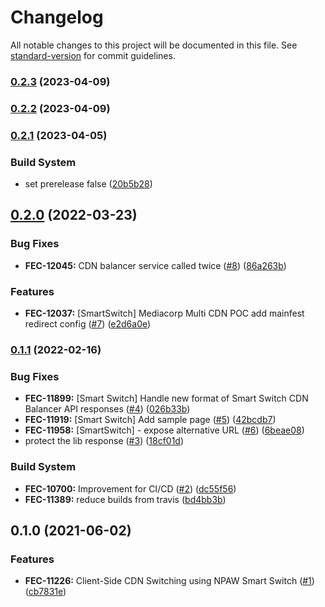 # Changelog

All notable changes to this project will be documented in this file. See [standard-version](https://github.com/conventional-changelog/standard-version) for commit guidelines.

### [0.2.3](https://github.com/kaltura/playkit-js-smartswitch/compare/v0.2.2...v0.2.3) (2023-04-09)



### [0.2.2](https://github.com/kaltura/playkit-js-smartswitch/compare/v0.2.1...v0.2.2) (2023-04-09)



### [0.2.1](https://github.com/kaltura/playkit-js-smartswitch/compare/v0.2.0...v0.2.1) (2023-04-05)


### Build System

* set prerelease false ([20b5b28](https://github.com/kaltura/playkit-js-smartswitch/commit/20b5b28))



## [0.2.0](https://github.com/kaltura/playkit-js-smartswitch/compare/v0.1.1...v0.2.0) (2022-03-23)


### Bug Fixes

* **FEC-12045:** CDN balancer service called twice ([#8](https://github.com/kaltura/playkit-js-smartswitch/issues/8)) ([86a263b](https://github.com/kaltura/playkit-js-smartswitch/commit/86a263b))


### Features

* **FEC-12037:** [SmartSwitch] Mediacorp Multi CDN POC add mainfest redirect config ([#7](https://github.com/kaltura/playkit-js-smartswitch/issues/7)) ([e2d6a0e](https://github.com/kaltura/playkit-js-smartswitch/commit/e2d6a0e))



### [0.1.1](https://github.com/kaltura/playkit-js-smartswitch/compare/v0.1.0...v0.1.1) (2022-02-16)


### Bug Fixes

* **FEC-11899:** [Smart Switch] Handle new format of Smart Switch CDN Balancer API responses ([#4](https://github.com/kaltura/playkit-js-smartswitch/issues/4)) ([026b33b](https://github.com/kaltura/playkit-js-smartswitch/commit/026b33b))
* **FEC-11919:** [Smart Switch] Add sample page ([#5](https://github.com/kaltura/playkit-js-smartswitch/issues/5)) ([42bcdb7](https://github.com/kaltura/playkit-js-smartswitch/commit/42bcdb7))
* **FEC-11958:** [SmartSwitch] - expose alternative URL ([#6](https://github.com/kaltura/playkit-js-smartswitch/issues/6)) ([6beae08](https://github.com/kaltura/playkit-js-smartswitch/commit/6beae08))
* protect the lib response ([#3](https://github.com/kaltura/playkit-js-smartswitch/issues/3)) ([18cf01d](https://github.com/kaltura/playkit-js-smartswitch/commit/18cf01d))


### Build System

* **FEC-10700:** Improvement for CI/CD ([#2](https://github.com/kaltura/playkit-js-smartswitch/issues/2)) ([dc55f56](https://github.com/kaltura/playkit-js-smartswitch/commit/dc55f56))
* **FEC-11389:** reduce builds from travis ([bd4bb3b](https://github.com/kaltura/playkit-js-smartswitch/commit/bd4bb3b))



## 0.1.0 (2021-06-02)


### Features

* **FEC-11226:** Client-Side CDN Switching using NPAW Smart Switch ([#1](https://github.com/kaltura/playkit-js-smartswitch/issues/1)) ([cb7831e](https://github.com/kaltura/playkit-js-smartswitch/commit/cb7831e))

